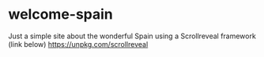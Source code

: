 # welcome-spain
Just a simple site about the wonderful Spain using a Scrollreveal framework (link below)
https://unpkg.com/scrollreveal
